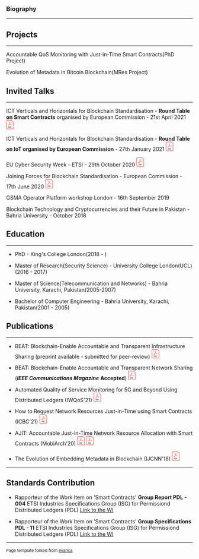 
### Biography
---

## Projects 
---
Accountable QoS Monitoring with Just-in-Time Smart Contracts(PhD Project)

Evolution of Metadata in Bitcoin Blockchain(MRes Project)




## Invited Talks
---

ICT Verticals and Horizontals for Blockchain Standardisation - **Round Table on Smart Contracts** organised by European Commission - 21st April 2021 <a href="//github.com/ToobaF/talks/raw/main/IoT_EC_SC_RT.pdf" class="image fit"><img src="images/pdf.png" alt="Slides" width="20"></a>

ICT Verticals and Horizontals for Blockchain Standardisation - **Round Table on IoT organised by European Commission** - 27th January 2021 <a href="//github.com/ToobaF/talks/raw/main/IoT_EC.pdf" class="image fit"><img src="images/pdf.png" alt="Slides" width="20"></a>

EU Cyber Security Week - ETSI - 29th October 2020 <a href="//github.com/ToobaF/talks/raw/main/EU_cybersecurityweek.pdf" class="image fit"><img src="images/pdf.png" alt="Slides" width="20"></a>

 Joining Forces for Blockchain Standardisation - European Commission - 17th June 2020 <a href="//github.com/ToobaF/talks/raw/main/ec.pdf" class="image fit"><img src="images/pdf.png" alt="Slides" width="20"></a>

GSMA Operator Platform workshop London - 16th September 2019

Blockchain Technology and Cryptocurrencies and their Future in Pakistan - Bahria University - October 2018



## Education
---
- PhD - King's College London(2018 - )

- Master of Research(Security Science) - University College London(UCL)(2016 - 2017)

- Master of Science(Telecommunication and Networks) - Bahria University, Karachi, Pakistan(2005-2007)

- Bachelor of Computer Engineering - Bahria University, Karachi, Pakistan(2001 - 2005)


## Publications
---
- BEAT: Blockchain-Enable Accountable and Transparent Infrastructure Sharing (preprint available - submitted for peer-review)  <a href="//github.com/ToobaF/publications/raw/main/BEAT_Access_version-4.pdf" class="image fit"><img src="images/pdf.png" alt="BEAT" width="20"></a> 

- BEAT: Blockchain-Enable Accountable and Transparent Network Sharing (***IEEE Communications Magazine*** **Accepted**) <a href="//github.com/ToobaF/publications/raw/main/BEAT_arxivversion-5.pdf" class="image fit"><img src="images/pdf.png" alt="BEAT" width="20"></a> 


- Automated Quality of Service Monitoring for 5G and Beyond Using Distributed Ledgers (IWQoS'21) <a href="//github.com/ToobaF/publications/raw/main/IWQoS-6.pdf" class="image fit"><img src="images/pdf.png" alt="Automated Quality of Service Monitoring for 5G and Beyond Using Distributed Ledgers" width="20"></a> 
<!-- - [AJIT: Accountable Just-in-Time Network Resource Allocation
with Smart Contracts](/pdf/AJIT.pdf) -->

<!-- - [The Evolution of Embedding Metadata in Blockchain](https://arxiv.org/abs/1806.06738)-->
- How to Request Network Resources Just-in-Time using Smart Contracts (ICBC'21) <a href="//github.com/ToobaF/publications/raw/main/How to Request Resources Just-in-Time with Smart Contracts.pdf" class="image fit"><img src="images/pdf.png" alt="The Evolution of Embedding Metadata in Blockchain" width="20"></a> 
  
- AJIT: Accountable Just-in-Time Network Resource Allocation with Smart Contracts (MobiArch'20) <a href="//github.com/ToobaF/publications/raw/main/AJIT.pdf" class="image fit"><img src="images/pdf.png" alt="Paper" width="20"></a> <a href="//github.com/ToobaF/talks/raw/main/MobiArch.pdf" class="image fit"><img src="images/pdf.png" alt="Slides" width="20"></a>

- The Evolution of Embedding Metadata in Blockchain  (IJCNN'18) <a href="https://arxiv.org/abs/1806.06738" class="image fit"><img src="images/pdf.png" alt="The Evolution of Embedding Metadata in Blockchain" width="20"></a> 
<!-- - [AJIT: Accountable Just-in-Time Network Resource Allocation
with Smart Contracts](/pdf/AJIT.pdf) -->



---

## Standards Contribution

- Rapporteur of the Work Item on 'Smart Contracts' **Group Report PDL - 004** ETSI Industries Specifications Group (ISG) for Permissiond Distributed Ledgers (PDL) <a href="https://portal.etsi.org/webapp/WorkProgram/Report_WorkItem.asp?WKI_ID=58907">Link to the WI</a>

- Rapporteur of the Work Item on 'Smart Contracts' **Group Specifications PDL - 11** ETSI Industries Specifications Group (ISG) for Permissiond Distributed Ledgers (PDL) <a href="https://portal.etsi.org/webapp/WorkProgram/Report_WorkItem.asp?WKI_ID=62584">Link to the WI</a>


---
<p style="font-size:11px">Page template forked from <a href="https://github.com/evanca/quick-portfolio">evanca</a></p>
<!-- Remove above link if you don't want to attibute -->
